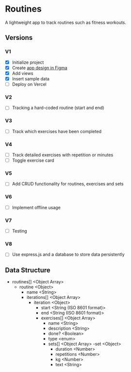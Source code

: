 # Routines

A lightweight app to track routines such as fitness workouts.

## Versions

### V1

- [x] Initialize project
- [x] Create [app design in Figma](https://www.figma.com/file/0P9jKFJoGaWL2kz5Le4fY1/Fitness-Routines?type=design&node-id=0%3A1&mode=design&t=H40qrGNbU17FIl0r-1)
- [x] Add views
- [x] Insert sample data
- [ ] Deploy on Vercel

### V2

- [ ] Tracking a hard-coded routine (start and end)

### V3

- [ ] Track which exercises have been completed

### V4

- [ ] Track detailed exercises with repetition or minutes
- [ ] Toggle exercise card

### V5

- [ ] Add CRUD functionality for routines, exercises and sets

### V6

- [ ] Implement offline usage

### V7

- [ ] Testing

### V8

- [ ] Use express.js and a database to store data persistently

## Data Structure

- routines[] \<Object Array>  
  - routine \<Object> 
    - name \<String>
    - iterations[] \<Object Array>  
      - iteration \<Object>
        - start <String (ISO 8601 format)>   
        - end <String (ISO 8601 format)>
        - exercises[] \<Object Array>  
          - name \<String>
          - description \<String>
          - done? \<Boolean>
          - type \<enum>
          - sets[] \<Object Array> 
            -set \<Object>
              - duration \<Number>
              - repetitions \<Number>
              - kg \<Number>
              - text \<String>
           
